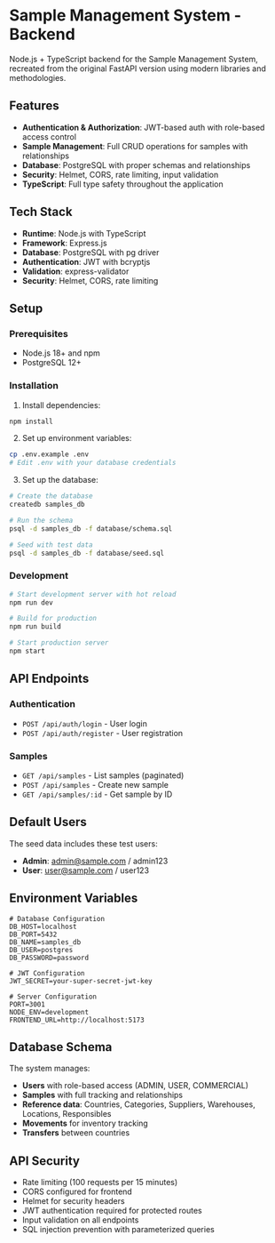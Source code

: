 # Sample Management System - Backend

Node.js + TypeScript backend for the Sample Management System, recreated from the original FastAPI version using modern libraries and methodologies.

## Features

- **Authentication & Authorization**: JWT-based auth with role-based access control
- **Sample Management**: Full CRUD operations for samples with relationships
- **Database**: PostgreSQL with proper schemas and relationships
- **Security**: Helmet, CORS, rate limiting, input validation
- **TypeScript**: Full type safety throughout the application

## Tech Stack

- **Runtime**: Node.js with TypeScript
- **Framework**: Express.js
- **Database**: PostgreSQL with pg driver
- **Authentication**: JWT with bcryptjs
- **Validation**: express-validator
- **Security**: Helmet, CORS, rate limiting

## Setup

### Prerequisites

- Node.js 18+ and npm
- PostgreSQL 12+

### Installation

1. Install dependencies:
```bash
npm install
```

2. Set up environment variables:
```bash
cp .env.example .env
# Edit .env with your database credentials
```

3. Set up the database:
```bash
# Create the database
createdb samples_db

# Run the schema
psql -d samples_db -f database/schema.sql

# Seed with test data
psql -d samples_db -f database/seed.sql
```

### Development

```bash
# Start development server with hot reload
npm run dev

# Build for production
npm run build

# Start production server
npm start
```

## API Endpoints

### Authentication
- `POST /api/auth/login` - User login
- `POST /api/auth/register` - User registration

### Samples
- `GET /api/samples` - List samples (paginated)
- `POST /api/samples` - Create new sample
- `GET /api/samples/:id` - Get sample by ID

## Default Users

The seed data includes these test users:

- **Admin**: admin@sample.com / admin123
- **User**: user@sample.com / user123

## Environment Variables

```env
# Database Configuration
DB_HOST=localhost
DB_PORT=5432
DB_NAME=samples_db
DB_USER=postgres
DB_PASSWORD=password

# JWT Configuration
JWT_SECRET=your-super-secret-jwt-key

# Server Configuration
PORT=3001
NODE_ENV=development
FRONTEND_URL=http://localhost:5173
```

## Database Schema

The system manages:
- **Users** with role-based access (ADMIN, USER, COMMERCIAL)
- **Samples** with full tracking and relationships
- **Reference data**: Countries, Categories, Suppliers, Warehouses, Locations, Responsibles
- **Movements** for inventory tracking
- **Transfers** between countries

## API Security

- Rate limiting (100 requests per 15 minutes)
- CORS configured for frontend
- Helmet for security headers
- JWT authentication required for protected routes
- Input validation on all endpoints
- SQL injection prevention with parameterized queries